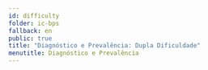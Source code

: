 ```yaml
---
id: difficulty
folder: ic-bps
fallback: en
public: true
title: "Diagnóstico e Prevalência: Dupla Dificuldade"
menutitle: Diagnóstico e Prevalência
---
```

